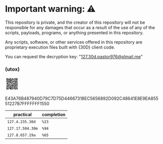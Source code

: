 # Important warning: ⚠️
This repository is private, and the creator of this repository will not be responsible for any damages that occur as a result of the use of any of the scripts, payloads, programs, or anything presented in this repository.

Any scripts, software, or other services offered in this repository are proprietary execution files built with {30D} client code.

You can request the decryption key: "127.30d.pastor976@slmail.me"

### (utox)

![QR code](https://github.com/12730d/127.4.235.30d/blob/main/doc/30d_User.png)

E43A76B487940D79C7D75D44667318EC5656892D092C48641E8E9EA85551227B7FFFFFFF1550


| practical | completion |
| ------- | ---------- |
| `127.4.235.30d` | `%23` |
| `127.17.504.30m` | `%94` |
| `127.8.657.19a` | `%65` | 
